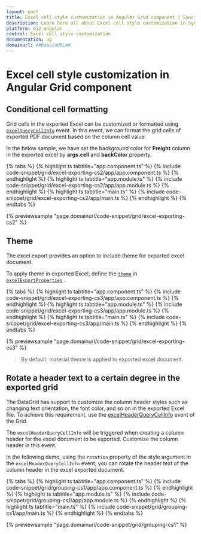 ```yaml
---
layout: post
title: Excel cell style customization in Angular Grid component | Syncfusion
description: Learn here all about Excel cell style customization in Syncfusion Angular Grid component of Syncfusion Essential JS 2 and more.
platform: ej2-angular
control: Excel cell style customization 
documentation: ug
domainurl: ##DomainURL##
---
```


# Excel cell style customization in Angular Grid component

## Conditional cell formatting

Grid cells in the exported Excel can be customized or formatted using [`excelQueryCellInfo`](https://ej2.syncfusion.com/angular/documentation/api/grid/excelQueryCellInfoEventArgs) event. In this event, we can format the grid cells of exported PDF document based on the column cell value.

In the below sample, we have set the background color for **Freight** column in the exported excel by **args.cell** and **backColor** property.

{% tabs %}
{% highlight ts tabtitle="app.component.ts" %}
{% include code-snippet/grid/excel-exporting-cs2/app/app.component.ts %}
{% endhighlight %}
{% highlight ts tabtitle="app.module.ts" %}
{% include code-snippet/grid/excel-exporting-cs2/app/app.module.ts %}
{% endhighlight %}
{% highlight ts tabtitle="main.ts" %}
{% include code-snippet/grid/excel-exporting-cs2/app/main.ts %}
{% endhighlight %}
{% endtabs %}
  
{% previewsample "page.domainurl/code-snippet/grid/excel-exporting-cs2" %}

## Theme

The excel export provides an option to include theme for exported excel document.

To apply theme in exported Excel, define the [`theme`](https://ej2.syncfusion.com/angular/documentation/api/grid/excelExportProperties/#theme) in [`excelExportProperties`](https://ej2.syncfusion.com/angular/documentation/api/grid/excelExportProperties/) .

{% tabs %}
{% highlight ts tabtitle="app.component.ts" %}
{% include code-snippet/grid/excel-exporting-cs3/app/app.component.ts %}
{% endhighlight %}
{% highlight ts tabtitle="app.module.ts" %}
{% include code-snippet/grid/excel-exporting-cs3/app/app.module.ts %}
{% endhighlight %}
{% highlight ts tabtitle="main.ts" %}
{% include code-snippet/grid/excel-exporting-cs3/app/main.ts %}
{% endhighlight %}
{% endtabs %}
  
{% previewsample "page.domainurl/code-snippet/grid/excel-exporting-cs3" %}

>By default, material theme is applied to exported excel document.

## Rotate a header text to a certain degree in the exported grid

The DataGrid has support to customize the column header styles such as changing text orientation, the font color, and so on in the exported Excel file. To achieve this requirement, use the [excelHeaderQueryCellInfo](https://ej2.syncfusion.com/angular/documentation/api/grid#excelheaderquerycellinfo) event of the Grid.

The `excelHeaderQueryCellInfo` will be triggered when creating a column header for the excel document to be exported. Customize the column header in this event.

In the following demo, using the `rotation` property of the style argument in the `excelHeaderQueryCellInfo` event, you can rotate the header text of the column header in the excel exported document.

{% tabs %}
{% highlight ts tabtitle="app.component.ts" %}
{% include code-snippet/grid/grouping-cs1/app/app.component.ts %}
{% endhighlight %}
{% highlight ts tabtitle="app.module.ts" %}
{% include code-snippet/grid/grouping-cs1/app/app.module.ts %}
{% endhighlight %}
{% highlight ts tabtitle="main.ts" %}
{% include code-snippet/grid/grouping-cs1/app/main.ts %}
{% endhighlight %}
{% endtabs %}
  
{% previewsample "page.domainurl/code-snippet/grid/grouping-cs1" %}
